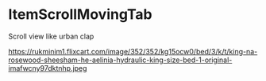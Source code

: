# ItemScrollMovingTab

Scroll view like urban clap

https://rukminim1.flixcart.com/image/352/352/kg15ocw0/bed/3/k/t/king-na-rosewood-sheesham-he-aelinia-hydraulic-king-size-bed-1-original-imafwcny97dktnhp.jpeg
